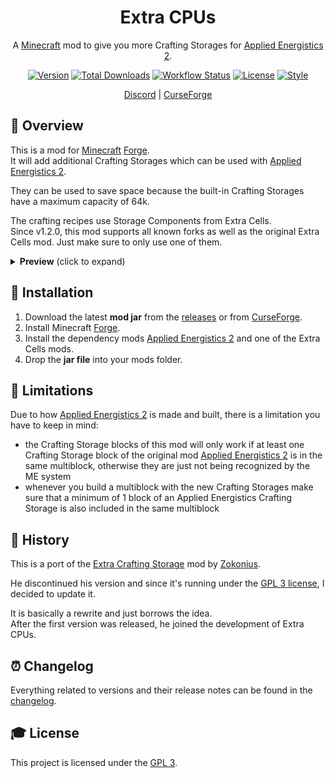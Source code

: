 <div align="center">
<h1>Extra CPUs</h1>

A [Minecraft] mod to give you more Crafting Storages for [Applied Energistics 2][ae2].

[![Version][version_badge]][version_link]
[![Total Downloads][total_downloads_badge]][curseforge]
[![Workflow Status][workflow_status_badge]][workflow_status_link]
[![License][license_badge]][license]
[![Style][style_badge]][style_link]

[Discord] | [CurseForge]

</div>

## **📑 Overview**
This is a mod for [Minecraft] [Forge].<br>
It will add additional Crafting Storages which can be used with [Applied Energistics 2][ae2].

They can be used to save space because the built-in Crafting Storages have a maximum capacity of 64k.

The crafting recipes use Storage Components from Extra Cells.<br>
Since v1.2.0, this mod supports all known forks as well as the original Extra Cells mod. Just make sure to only use one of them.

<details>
    <summary>
        <strong>Preview</strong> (click to expand)
    </summary>

![preview](images/preview.png)
</details>


## **🔧 Installation**

1. Download the latest **mod jar** from the [releases] or from [CurseForge].
2. Install Minecraft [Forge].
3. Install the dependency mods [Applied Energistics 2][ae2] and one of the Extra Cells mods.
4. Drop the **jar file** into your mods folder.


## **🐛 Limitations**
Due to how [Applied Energistics 2][ae2] is made and built, there is a limitation you have to keep in mind:

- the Crafting Storage blocks of this mod will only work if at least one Crafting Storage block of the original mod [Applied Energistics 2][ae2] is in the same multiblock, otherwise they are just not being recognized by the ME system
- whenever you build a multiblock with the new Crafting Storages make sure that a minimum of 1 block of an Applied Energistics Crafting Storage is also included in the same multiblock


## **📕 History**
This is a port of the [Extra Crafting Storage] mod by [Zokonius].

He discontinued his version and since it's running under the [GPL 3 license][license], I decided to update it.

It is basically a rewrite and just borrows the idea.<br>
After the first version was released, he joined the development of Extra CPUs.


## **⏰ Changelog**
Everything related to versions and their release notes can be found in the [changelog].


## **🎓 License**
This project is licensed under the [GPL 3][license].


<!-- Badges -->
[version_badge]: https://img.shields.io/github/v/release/RLNT/minecraft_extracpus?style=flat-square
[version_link]: https://github.com/RLNT/minecraft_extracpus/releases/latest
[total_downloads_badge]: http://cf.way2muchnoise.eu/full_408089.svg?badge_style=flat
[workflow_status_badge]: https://img.shields.io/github/workflow/status/RLNT/minecraft_extracpus/CI?style=flat-square
[workflow_status_link]: https://github.com/RLNT/minecraft_extracpus/actions
[license_badge]: https://img.shields.io/github/license/RLNT/minecraft_extracpus?style=flat-square
[style_badge]: https://img.shields.io/badge/code_style-prettier-ff69b4.svg?style=flat-square
[style_link]: https://github.com/prettier/prettier

<!-- Links -->
[minecraft]: https://www.minecraft.net/
[ae2]: https://www.curseforge.com/minecraft/mc-mods/applied-energistics-2
[discord]: https://discordapp.com/invite/Q3qxws6
[curseforge]: https://www.curseforge.com/minecraft/mc-mods/extracpus
[forge]: http://files.minecraftforge.net/
[releases]: https://github.com/RLNT/minecraft_extracpus/releases
[extra crafting storage]: https://github.com/Zoko061602/ExtraCraftingStorage
[zokonius]: https://github.com/Zokonius
[changelog]: CHANGELOG.md
[license]: LICENSE
